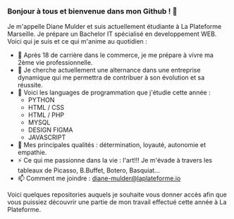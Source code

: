 ### Bonjour à tous et bienvenue dans mon Github ! 👋

Je m'appelle Diane Mulder et suis actuellement étudiante à La Plateforme Marseille.
Je prépare un Bachelor IT spécialisé en developpement WEB.
Voici qui je suis et ce qui m'anime au quotidien :  

- 🔭 Après 18 de carrière dans le commerce, je me prépare à vivre ma 2ème vie professionnelle.
- 👯 Je cherche actuellement une alternance dans une entreprise dynamique qui me permettra de contribuer à son évolution et sa réussite.
- 🧠 Voici les languages de programmation que j'étudie cette année : 
     - PYTHON
     - HTML / CSS
     - HTML / PHP
     - MYSQL
     - DESIGN FIGMA
     - JAVASCRIPT      
- 💬 Mes principales qualités : détermination, loyauté, autonomie et empathie.
- ⚡ Ce qui me passionne dans la vie : l'art!!! Je m'évade à travers les tableaux de Picasso, B.Buffet, Botero, Basquiat...
- 📫 Comment me joindre : diane-mulder@laplateforme.io

Voici quelques repositories auquels je souhaite vous donner accès afin que vous puissiez découvrir une partie de mon travail effectué cette 
année à La Plateforme.


